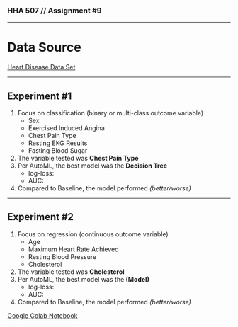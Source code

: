 ### HHA 507 // Assignment #9

---
# Data Source
[Heart Disease Data Set](https://www.kaggle.com/datasets/rashikrahmanpritom/heart-attack-analysis-prediction-dataset)

---
## Experiment #1
1. Focus on classification (binary or multi-class outcome variable)
    - Sex
    - Exercised Induced Angina
    - Chest Pain Type
    - Resting EKG Results
    - Fasting Blood Sugar
2. The variable tested was **Chest Pain Type**
3. Per AutoML, the best model was the **Decision Tree**
    - log-loss:
    - AUC:
4. Compared to Baseline, the model performed _(better/worse)_

---

## Experiment #2
1. Focus on regression (continuous outcome variable)
    - Age
    - Maximum Heart Rate Achieved
    - Resting Blood Pressure
    - Cholesterol
2. The variable tested was **Cholesterol**
3. Per AutoML, the best model was the **(Model)**
    - log-loss:
    - AUC:
4. Compared to Baseline, the model performed _(better/worse)_


[Google Colab Notebook](https://colab.research.google.com/drive/11nWetklk9rmjc7cjwCS0e5vcH59f11C4?usp=sharing)
